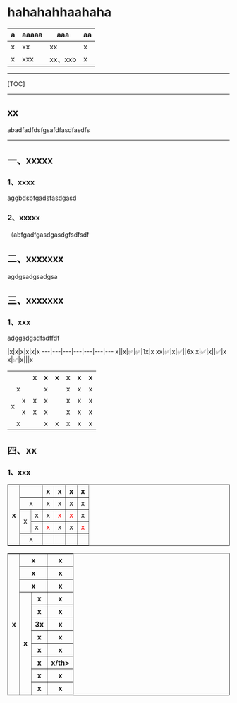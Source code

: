 # hahahahhaahaha
| a | aaaaa | aaa  | aa   |
| ---- | -------- | ------- | ---------- |
| x | xx     | xx| x |
| x | xxx     | xx、xxb | x |
***
[TOC]
***

## xx
abadfadfdsfgsafdfasdfasdfs

***

## 一、xxxxx
### 1、xxxx
aggbdsbfgadsfasdgasd

### 2、xxxxx

（abfgadfgasdgasdgfsdfsdf

## 二、xxxxxxx

agdgsadgsadgsa

## 三、xxxxxxx

### 1、xxx

adggsdgsdfsdffdf
 
   |x|x|x|x|x|x
---|---|---|---|---|---|---
x||x|✅|✅|1x|x
xx|✅|x|✅||6x
x|✅|x||✅|x
x|✅|x|||x

<table width="100%">
   <tr align="center">
      <td colspan="2"></td>
      <th>x</th>
      <th>x</th>
      <th>x</th>
      <th>x</th>
      <th>x</th>
      <th>x</th>
   </tr>
   <tr align="center">
      <td align="center" colspan="2">x</td>
      <td> </td>
      <td>x</td>
      <td> </td>
      <td>x</td>
      <td>x</td>
      <td>x</td>
   </tr>
   <tr align="center">
      <td rowspan="2">x</td>
      <td>x</td>
      <td>x</td>
      <td>x</td>
      <td> </td>
      <td>x</td>
      <td>x</td>
      <td>x</td>
   </tr>
   <tr align="center">
      <td>x</td>
      <td>x</td>
      <td>x</td>
      <td> </td>
      <td>x</td>
      <td>x</td>
      <td>x</td>
   </tr>
   <tr align="center">
      <td align="center" colspan="2">x</td>
      <td> </td>
      <td>x</td>
      <td>x</td>
      <td>x</td>
      <td>x</td>
      <td>x</td>
   </tr>
</table>
 
## 四、xx

### 1、xxx
<table border="1" width="100%">
   <tr align="center">
      <th rowspan="5">x</th>
      <td colspan="2"></td>
      <th>x</th>
      <th>x</th>
      <th>x</th>
      <th>x</th>
   </tr>
   <tr align="center">
      <td align="center" colspan="2">x</td>
      <td>x</td>
      <td>x</td>
      <td>x</td>      
      <td>x</td>
   </tr>
   <tr align="center">
      <td rowspan="2">x</td>
      <td>x</td>
      <td>x</td>
      <td><font color="red">x</td>
      <td><font color="red">x</td>
      <td>x</td>
   </tr>
   <tr align="center">
      <td>x</td>
      <td><font color="red">x</td>
      <td>x</td>
      <td>x</td>
      <td><font color="red">x</td>
   </tr>
   <tr align="center">
      <td align="center" colspan="2">x</td>
      <td></td>
      <td></td>
      <td></td>
      <td></td>
   </tr>
</table>


<table border="1" width="100%">
	<tr align="center">
		<th rowspan="11">x</th>
		<th colspan="2">x</th>
	   <th>x</th>
	</tr>
	<tr align="center">
		<th colspan="2">x</th>
	   <th>x</th>
	</tr>
   <tr align="center">
		<th colspan="2">x</th>
	   <th>x</th>	
	</tr>
	<tr align="center">
		<th rowspan="8">x</th>
		<th>x</th>	
	   <th>x</th>	
	</tr>
	<tr align="center">
		<th>x</th>	
	   <th>x</th>	
	</tr>
	<tr align="center">
		<th>3x</th>	
	   <th>x</th>	
	</tr>
	<tr align="center">
		<th>x</th>	
	   <th>x</th>	
	</tr>
	<tr align="center">
		<th>x</th>	
	   <th>x</th>	
	</tr>
	<tr align="center">
		<th>x</th>	
	   <th>x/th>	
	</tr>
	<tr align="center">
		<th>x</th>	
	   <th>x</th>	
	</tr>
	<tr align="center">
		<th>x</th>	
	   <th>x</th>	
	</tr>
</table>
